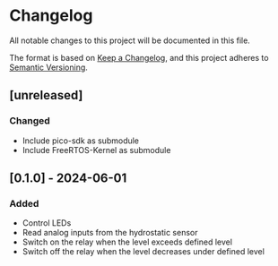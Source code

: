 # Changelog

All notable changes to this project will be documented in this file.

The format is based on [Keep a Changelog](https://keepachangelog.com/en/1.1.0/),
and this project adheres to [Semantic Versioning](https://semver.org/spec/v2.0.0.html).

## [unreleased]

### Changed

- Include pico-sdk as submodule
- Include FreeRTOS-Kernel as submodule

## [0.1.0] - 2024-06-01

### Added

- Control LEDs
- Read analog inputs from the hydrostatic sensor
- Switch on the relay when the level exceeds defined level
- Switch off the relay when the level decreases under defined level
